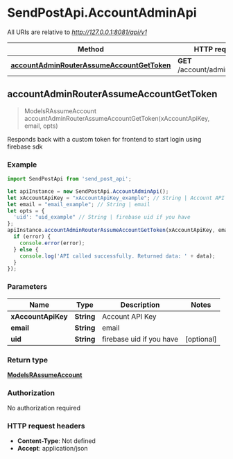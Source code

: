 # SendPostApi.AccountAdminApi

All URIs are relative to *http://127.0.0.1:8081/api/v1*

Method | HTTP request | Description
------------- | ------------- | -------------
[**accountAdminRouterAssumeAccountGetToken**](AccountAdminApi.md#accountAdminRouterAssumeAccountGetToken) | **GET** /account/admin/assume | 



## accountAdminRouterAssumeAccountGetToken

> ModelsRAssumeAccount accountAdminRouterAssumeAccountGetToken(xAccountApiKey, email, opts)



Responds back with a custom token for frontend to start login using firebase sdk

### Example

```javascript
import SendPostApi from 'send_post_api';

let apiInstance = new SendPostApi.AccountAdminApi();
let xAccountApiKey = "xAccountApiKey_example"; // String | Account API Key
let email = "email_example"; // String | email
let opts = {
  'uid': "uid_example" // String | firebase uid if you have
};
apiInstance.accountAdminRouterAssumeAccountGetToken(xAccountApiKey, email, opts, (error, data, response) => {
  if (error) {
    console.error(error);
  } else {
    console.log('API called successfully. Returned data: ' + data);
  }
});
```

### Parameters


Name | Type | Description  | Notes
------------- | ------------- | ------------- | -------------
 **xAccountApiKey** | **String**| Account API Key | 
 **email** | **String**| email | 
 **uid** | **String**| firebase uid if you have | [optional] 

### Return type

[**ModelsRAssumeAccount**](ModelsRAssumeAccount.md)

### Authorization

No authorization required

### HTTP request headers

- **Content-Type**: Not defined
- **Accept**: application/json

